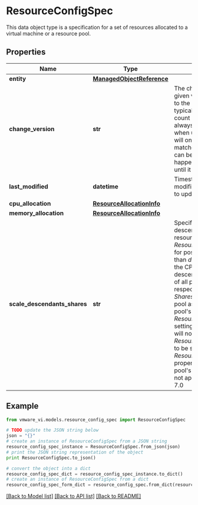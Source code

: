# ResourceConfigSpec

This data object type is a specification for a set of resources allocated to a virtual machine or a resource pool. 

## Properties
Name | Type | Description | Notes
------------ | ------------- | ------------- | -------------
**entity** | [**ManagedObjectReference**](ManagedObjectReference.md) |  | [optional] 
**change_version** | **str** | The changeVersion is a unique identifier for a given version of the configuration.  Each change to the configuration will update this value. This is typically implemented as an ever increasing count or a time-stamp. However, a client should always treat this as an opaque string.  If specified when updating the resource config., the changes will only be applied if the current changeVersion matches the specified changeVersion. This field can be used to guard against updates that has happened between the configInfo was read and until it is applied.  | [optional] 
**last_modified** | **datetime** | Timestamp when the resources were last modified.  This is ignored when the object is used to update a configuration.  | [optional] 
**cpu_allocation** | [**ResourceAllocationInfo**](ResourceAllocationInfo.md) |  | 
**memory_allocation** | [**ResourceAllocationInfo**](ResourceAllocationInfo.md) |  | 
**scale_descendants_shares** | **str** | Specifies the scaling behavior of the shares of all descendant resource pools under a given resource pool.  See *ResourceConfigSpecScaleSharesBehavior_enum* for possible values. If any scaling behavior other than *disabled* is specified, the system will scale the CPU and memory shares allocated to each descendant resource pool with the total shares of all powered on virtual machines under each respective pool. The system will also use the *SharesInfo* set on each descendant resource pool as a multiplier for the scale. If a resource pool&#39;s shares are already scalable through the *ResourceConfigSpec.scaleDescendantsShares* setting on an ancestor resource pool, the system will not allow *ResourceConfigSpec.scaleDescendantsShares* to be set on the resource pool. The *ResourcePoolRuntimeInfo.sharesScalable* property indicates whether or not a resource pool&#39;s shares are scalable. This property does not apply to virtual machines.  ***Since:*** vSphere API 7.0  | [optional] 

## Example

```python
from vmware_vi.models.resource_config_spec import ResourceConfigSpec

# TODO update the JSON string below
json = "{}"
# create an instance of ResourceConfigSpec from a JSON string
resource_config_spec_instance = ResourceConfigSpec.from_json(json)
# print the JSON string representation of the object
print ResourceConfigSpec.to_json()

# convert the object into a dict
resource_config_spec_dict = resource_config_spec_instance.to_dict()
# create an instance of ResourceConfigSpec from a dict
resource_config_spec_form_dict = resource_config_spec.from_dict(resource_config_spec_dict)
```
[[Back to Model list]](../README.md#documentation-for-models) [[Back to API list]](../README.md#documentation-for-api-endpoints) [[Back to README]](../README.md)


